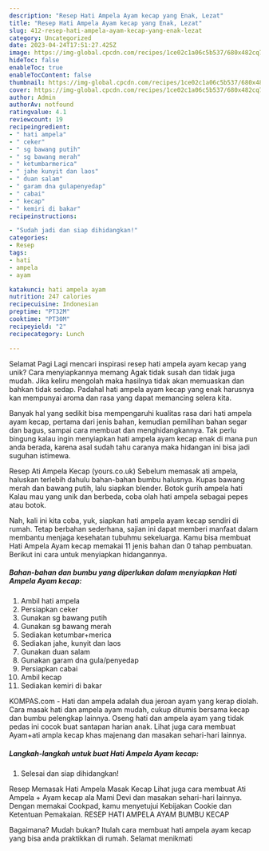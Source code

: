```yaml
---
description: "Resep Hati Ampela Ayam kecap yang Enak, Lezat"
title: "Resep Hati Ampela Ayam kecap yang Enak, Lezat"
slug: 412-resep-hati-ampela-ayam-kecap-yang-enak-lezat
category: Uncategorized
date: 2023-04-24T17:51:27.425Z
image: https://img-global.cpcdn.com/recipes/1ce02c1a06c5b537/680x482cq70/hati-ampela-ayam-kecap-foto-resep-utama.jpg
hideToc: false
enableToc: true
enableTocContent: false
thumbnail: https://img-global.cpcdn.com/recipes/1ce02c1a06c5b537/680x482cq70/hati-ampela-ayam-kecap-foto-resep-utama.jpg
cover: https://img-global.cpcdn.com/recipes/1ce02c1a06c5b537/680x482cq70/hati-ampela-ayam-kecap-foto-resep-utama.jpg
author: Admin
authorAv: notfound
ratingvalue: 4.1
reviewcount: 19
recipeingredient:
- " hati ampela"
- " ceker"
- " sg bawang putih"
- " sg bawang merah"
- " ketumbarmerica"
- " jahe kunyit dan laos"
- " duan salam"
- " garam dna gulapenyedap"
- " cabai"
- " kecap"
- " kemiri di bakar"
recipeinstructions:

- "Sudah jadi dan siap dihidangkan!"
categories:
- Resep
tags:
- hati
- ampela
- ayam

katakunci: hati ampela ayam 
nutrition: 247 calories
recipecuisine: Indonesian
preptime: "PT32M"
cooktime: "PT30M"
recipeyield: "2"
recipecategory: Lunch

---
```



Selamat Pagi Lagi mencari inspirasi resep hati ampela ayam kecap yang unik? Cara menyiapkannya memang Agak tidak susah dan tidak juga mudah. Jika keliru mengolah maka hasilnya tidak akan memuaskan dan bahkan tidak sedap. Padahal hati ampela ayam kecap yang enak harusnya kan mempunyai aroma dan rasa yang dapat memancing selera kita.


Banyak hal yang sedikit bisa mempengaruhi kualitas rasa dari hati ampela ayam kecap, pertama dari jenis bahan, kemudian pemilihan bahan segar dan bagus, sampai cara membuat dan menghidangkannya. Tak perlu bingung kalau ingin menyiapkan hati ampela ayam kecap enak di mana pun anda berada, karena asal sudah tahu caranya maka hidangan ini bisa jadi suguhan istimewa.

Resep Ati Ampela Kecap (yours.co.uk) Sebelum memasak ati ampela, haluskan terlebih dahulu bahan-bahan bumbu halusnya. Kupas bawang merah dan bawang putih, lalu siapkan blender. Botok gurih ampela hati Kalau mau yang unik dan berbeda, coba olah hati ampela sebagai pepes atau botok.


Nah, kali ini kita coba, yuk, siapkan hati ampela ayam kecap sendiri di rumah. Tetap berbahan sederhana, sajian ini dapat memberi manfaat dalam membantu menjaga kesehatan tubuhmu sekeluarga. Kamu bisa membuat Hati Ampela Ayam kecap memakai 11 jenis bahan dan 0 tahap pembuatan. Berikut ini cara untuk menyiapkan hidangannya.

<!--inarticleads1-->

##### Bahan-bahan dan bumbu yang diperlukan dalam menyiapkan Hati Ampela Ayam kecap:

1. Ambil  hati ampela
1. Persiapkan  ceker
1. Gunakan  sg bawang putih
1. Gunakan  sg bawang merah
1. Sediakan  ketumbar+merica
1. Sediakan  jahe, kunyit dan laos
1. Gunakan  duan salam
1. Gunakan  garam dna gula/penyedap
1. Persiapkan  cabai
1. Ambil  kecap
1. Sediakan  kemiri di bakar


KOMPAS.com - Hati dan ampela adalah dua jeroan ayam yang kerap diolah. Cara masak hati dan ampela ayam mudah, cukup ditumis bersama kecap dan bumbu pelengkap lainnya. Oseng hati dan ampela ayam yang tidak pedas ini cocok buat santapan harian anak. Lihat juga cara membuat Ayam+ati ampla kecap khas majenang dan masakan sehari-hari lainnya. 

<!--inarticleads2-->

##### Langkah-langkah untuk buat Hati Ampela Ayam kecap:


1. Selesai dan siap dihidangkan!

Resep Memasak Hati Ampela Masak Kecap Lihat juga cara membuat Ati Ampela + Ayam kecap ala Mami Devi dan masakan sehari-hari lainnya. Dengan memakai Cookpad, kamu menyetujui Kebijakan Cookie dan Ketentuan Pemakaian. RESEP HATI AMPELA AYAM BUMBU KECAP 

Bagaimana? Mudah bukan? Itulah cara membuat hati ampela ayam kecap yang bisa anda praktikkan di rumah. Selamat menikmati
